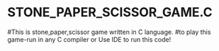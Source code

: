 # STONE_PAPER_SCISSOR_GAME.C
#This is stone,paper,scissor game written in C language.
#to play this game-run in any C compiler or Use IDE to run this code!
